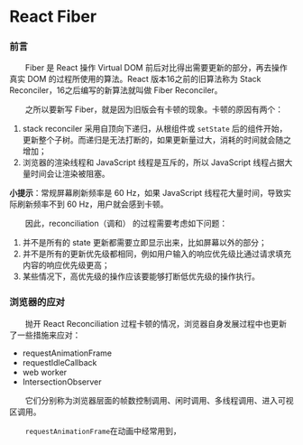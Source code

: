 # React Fiber

### 前言

&emsp;&emsp;Fiber 是 React 操作 Virtual DOM 前后对比得出需要更新的部分，再去操作真实 DOM 的过程所使用的算法。React 版本16之前的旧算法称为 Stack Reconciler，16之后编写的新算法就叫做 Fiber Reconciler。

&emsp;&emsp;之所以要新写 Fiber，就是因为旧版会有卡顿的现象。卡顿的原因有两个：

1. stack reconciler 采用自顶向下递归，从根组件或 `setState` 后的组件开始，更新整个子树。而递归是无法打断的，如果更新量过大，消耗的时间就会随之增加；
2. 浏览器的渲染线程和 JavaScript 线程是互斥的，所以 JavaScript 线程占据大量时间会让渲染被阻塞。

**小提示**：常规屏幕刷新频率是 60 Hz，如果 JavaScript 线程花大量时间，导致实际刷新频率不到 60 Hz，用户就会感到卡顿。

&emsp;&emsp;因此，reconciliation（调和） 的过程需要考虑如下问题：

1. 并不是所有的 state 更新都需要立即显示出来，比如屏幕以外的部分；
2. 并不是所有的更新优先级都相同，例如用户输入的响应优先级比通过请求填充内容的响应优先级更高；
3. 某些情况下，高优先级的操作应该要能够打断低优先级的操作执行。

### 浏览器的应对

&emsp;&emsp;抛开 React Reconciliation 过程卡顿的情况，浏览器自身发展过程中也更新了一些措施来应对：

- requestAnimationFrame
- requestIdleCallback
- web worker
- IntersectionObserver

&emsp;&emsp;它们分别称为浏览器层面的帧数控制调用、闲时调用、多线程调用、进入可视区调用。

&emsp;&emsp;`requestAnimationFrame`在动画中经常用到，
